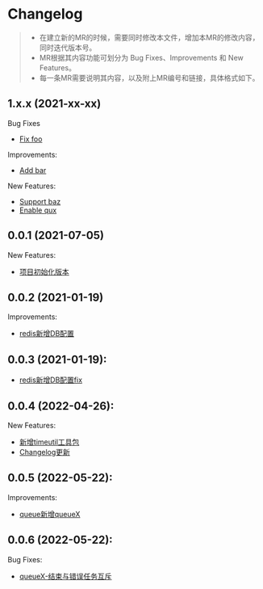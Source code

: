 # Changelog

> * 在建立新的MR的时候，需要同时修改本文件，增加本MR的修改内容，同时迭代版本号。
> * MR根据其内容功能可划分为 Bug Fixes、Improvements 和 New Features。
> * 每一条MR需要说明其内容，以及附上MR编号和链接，具体格式如下。

## 1.x.x (2021-xx-xx)

Bug Fixes

* [Fix foo](https://github.com/PandaTtttt/go-assembly/-/pull/xxx)

Improvements:

* [Add bar](https://github.com/PandaTtttt/go-assembly/-/pull/xxx)

New Features:

* [Support baz](https://github.com/PandaTtttt/go-assembly/-/pull/xxx)
* [Enable qux](https://github.com/PandaTtttt/go-assembly/-/pull/xxx)

## 0.0.1 (2021-07-05)

New Features:

* [项目初始化版本](https://github.com/PandaTtttt/go-assembly/pull/1)

## 0.0.2 (2021-01-19)

Improvements:

* [redis新增DB配置](https://github.com/PandaTtttt/go-assembly/pull/2)

## 0.0.3 (2021-01-19):

* [redis新增DB配置fix](https://github.com/PandaTtttt/go-assembly/pull/3)

## 0.0.4 (2022-04-26):

New Features:

* [新增timeutil工具包](https://github.com/PandaTtttt/go-assembly/pull/4)
* [Changelog更新](https://github.com/PandaTtttt/go-assembly/pull/5)

## 0.0.5 (2022-05-22):

Improvements:

* [queue新增queueX](https://github.com/PandaTtttt/go-assembly/pull/6)

## 0.0.6 (2022-05-22):

Bug Fixes:

* [queueX-结束与错误任务互斥](https://github.com/PandaTtttt/go-assembly/pull/7)
